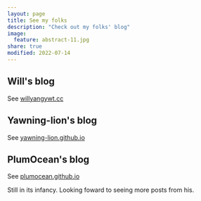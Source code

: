 ```yaml
---
layout: page
title: See my folks
description: "Check out my folks' blog"
image:
  feature: abstract-11.jpg
share: true
modified: 2022-07-14
---
```


## Will's blog

See [willyangywt.cc](https://willyangywt.cc/)

## Yawning-lion's blog

See [yawning-lion.github.io](https://yawning-lion.github.io/)

## PlumOcean's blog

See [plumocean.github.io](https://yawning-lion.github.io/)

Still in its infancy. Looking foward to seeing more posts from his.